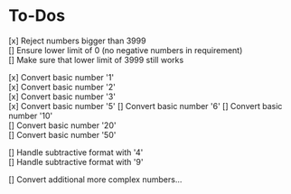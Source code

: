 # To-Dos

[x] Reject numbers bigger than 3999  
[] Ensure lower limit of 0 (no negative numbers in requirement)  
[] Make sure that lower limit of 3999 still works

[x] Convert basic number '1'  
[x] Convert basic number '2'  
[x] Convert basic number '3'  
[x] Convert basic number '5'
[] Convert basic number '6'
[] Convert basic number '10'  
[] Convert basic number '20'  
[] Convert basic number '50'  

[] Handle subtractive format with '4'  
[] Handle subtractive format with '9'

[] Convert additional more complex numbers...  





